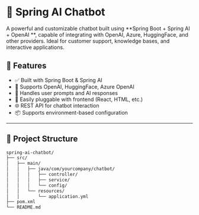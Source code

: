 # 🤖 Spring AI Chatbot

A powerful and customizable chatbot built using **Spring Boot + Spring AI + OpenAI **, capable of integrating with OpenAI, Azure, HuggingFace, and other providers. Ideal for customer support, knowledge bases, and interactive applications.

## 🚀 Features

- ✅ Built with Spring Boot & Spring AI
- 🧠 Supports OpenAI, HuggingFace, Azure OpenAI
- 💬 Handles user prompts and AI responses
- 🔌 Easily pluggable with frontend (React, HTML, etc.)
- 🌐 REST API for chatbot interaction
- 📦 Supports environment-based configuration

---

## 📁 Project Structure

```bash
spring-ai-chatbot/
├── src/
│   ├── main/
│   │   ├── java/com/yourcompany/chatbot/
│   │   │   ├── controller/
│   │   │   ├── service/
│   │   │   └── config/
│   │   └── resources/
│   │       └── application.yml
├── pom.xml
└── README.md

